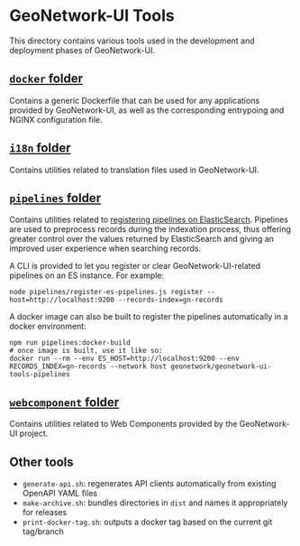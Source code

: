 # GeoNetwork-UI Tools

This directory contains various tools used in the development and deployment phases of GeoNetwork-UI.

## [`docker` folder](./docker)

Contains a generic Dockerfile that can be used for any applications provided by GeoNetwork-UI, as well as the corresponding entrypoing and NGINX configuration file.

## [`i18n` folder](./i18n)

Contains utilities related to translation files used in GeoNetwork-UI.

## [`pipelines` folder](./pipelines)

Contains utilities related to [registering pipelines on ElasticSearch](https://www.elastic.co/guide/en/elasticsearch/reference/7.17/ingest.html). Pipelines are used to preprocess records during the indexation process, thus
offering greater control over the values returned by ElasticSearch and giving an improved user experience when searching records.

A CLI is provided to let you register or clear GeoNetwork-UI-related pipelines on an ES instance. For example:

```shell
node pipelines/register-es-pipelines.js register --host=http://localhost:9200 --records-index=gn-records
```

A docker image can also be built to register the pipelines automatically in a docker environment:

```shell
npm run pipelines:docker-build
# once image is built, use it like so:
docker run --rm --env ES_HOST=http://localhost:9200 --env RECORDS_INDEX=gn-records --network host geonetwork/geonetwork-ui-tools-pipelines
```

## [`webcomponent` folder](./webcomponent)

Contains utilities related to Web Components provided by the GeoNetwork-UI project.

## Other tools

- `generate-api.sh`: regenerates API clients automatically from existing OpenAPI YAML files
- `make-archive.sh`: bundles directories in `dist` and names it appropriately for releases
- `print-docker-tag.sh`: outputs a docker tag based on the current git tag/branch
